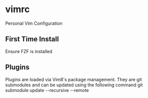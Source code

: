 # vimrc
Personal Vim Configuration

First Time Install
------------------

Ensure FZF is installed

Plugins
-------
Plugins are loaded via Vim8's package management. They are git submodules and can be updated using the following command
  git submodule update --recursive --remote


